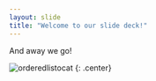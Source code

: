 ```yaml
---
layout: slide
title: "Welcome to our slide deck!"
---
```


And away we go!

![orderedlistocat](https://octodex.github.com/images/orderedlistocat.png)
{: .center}
